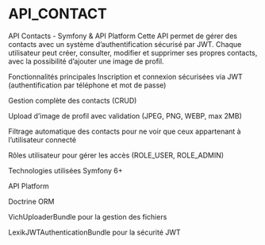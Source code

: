 # API_CONTACT
API Contacts - Symfony & API Platform
Cette API permet de gérer des contacts avec un système d’authentification sécurisé par JWT.
Chaque utilisateur peut créer, consulter, modifier et supprimer ses propres contacts, avec la possibilité d’ajouter une image de profil.

Fonctionnalités principales
Inscription et connexion sécurisées via JWT (authentification par téléphone et mot de passe)

Gestion complète des contacts (CRUD)

Upload d’image de profil avec validation (JPEG, PNG, WEBP, max 2MB)

Filtrage automatique des contacts pour ne voir que ceux appartenant à l’utilisateur connecté

Rôles utilisateur pour gérer les accès (ROLE_USER, ROLE_ADMIN)

Technologies utilisées
Symfony 6+

API Platform

Doctrine ORM

VichUploaderBundle pour la gestion des fichiers

LexikJWTAuthenticationBundle pour la sécurité JWT
